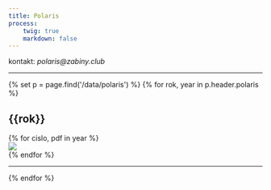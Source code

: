 ```yaml
---
title: Polaris
process:
    twig: true
    markdown: false
---
```

<p>kontakt: <em>polaris@zabiny.club</em></p>
<hr>
{% set p = page.find('/data/polaris') %}
{% for rok, year in p.header.polaris %}
    <section>
    <h2>{{rok}}</h2>
    <div class="row">
        {% for cislo, pdf in year %}
            <div class="col-sm-6 col-md-3 col-lg-2"> 
                <div class="polaris">
                    <a href="/data/polaris/{{rok}}/{{pdf}}" target="_blank">
                        <img src="/data/polaris/{{rok}}/{{pdf}}.jpg">
                    </a>
                </div>
            </div>
        {% endfor %}
    </div>
    </section>
    <hr>
{% endfor %}
